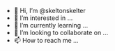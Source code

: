 - 👋 Hi, I’m @skeltonskelter
- 👀 I’m interested in ...
- 🌱 I’m currently learning ...
- 💞️ I’m looking to collaborate on ...
- 📫 How to reach me ...

<!---
skeltonskelter/skeltonskelter is a ✨ special ✨ repository because its `README.md` (this file) appears on your GitHub profile.
You can click the Preview link to take a look at your changes.
--->
